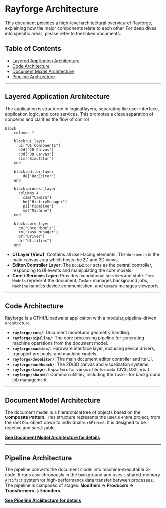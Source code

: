 # Rayforge Architecture

This document provides a high-level architectural overview of Rayforge,
explaining how the major components relate to each other. For deep dives into
specific areas, please refer to the linked documents.

## Table of Contents

- [Layered Application Architecture](#layered-application-architecture)
- [Code Architecture](#code-architecture)
- [Document Model Architecture](#document-model-architecture)
- [Pipeline Architecture](#pipeline-architecture)

---

## Layered Application Architecture

The application is structured in logical layers, separating the user
interface, application logic, and core services. This promotes a clean
separation of concerns and clarifies the flow of control

```mermaid
block
    columns 1

    block:ui_layer
      ui["UI Components"]
      c2d["2D Canvas"]
      c3d["3D Canvas"]
      sim["Simulator"]
    end

    block:editor_layer
        de["DocEditor"]
    end

    block:process_layer
      columns 4
        cam["Camera"]
        hm["HistoryManager"]
        pi["Pipeline"]
        md["Machine"]
    end

    block:core_layer
      cm["Core Models"]
      tm["Task Manager"]
      dr["Driver"]
      dr["Utilities"]
    end
```

- **UI Layer (View)**: Contains all user-facing elements. The `Workbench` is
  the main canvas area which hosts the 2D and 3D views.
- **Editor/Controller Layer**: The `DocEditor` acts as the central
  controller, responding to UI events and manipulating the core models.
- **Core / Services Layer**: Provides foundational services and state.
  `Core Models` represent the document, `Tasker` manages background jobs,
  `Machine` handles device communication, and `Camera` manages viewports.

---

## Code Architecture

Rayforge is a GTK4/Libadwaita application with a modular, pipeline-driven
architecture.

- **`rayforge/core/`**: Document model and geometry handling.
- **`rayforge/pipeline/`**: The core processing pipeline for generating
  machine operations from the document model.
- **`rayforge/machine/`**: Hardware interface layer, including device
  drivers, transport protocols, and machine models.
- **`rayforge/doceditor/`**: The main document editor controller and its UI.
- **`rayforge/workbench/`**: The 2D/3D canvas and visualization systems.
- **`rayforge/image/`**: Importers for various file formats (SVG, DXF, etc.).
- **`rayforge/shared/`**: Common utilities, including the `tasker` for
  background job management.

---

## Document Model Architecture

The document model is a hierarchical tree of objects based on the
**Composite Pattern**. This structure represents the user's entire project,
from the root `Doc` object down to individual `WorkPiece`s. It is designed to be
reactive and serializable.

**[See Document Model Architecture for details](./docmodel.md)**

---

## Pipeline Architecture

The pipeline converts the document model into machine-executable G-code. It
runs asynchronously in the background and uses a shared-memory `Artifact`
system for high-performance data transfer between processes. The pipeline is
composed of stages: **Modifiers → Producers → Transformers → Encoders**.

**[See Pipeline Architecture for details](./pipeline.md)**
